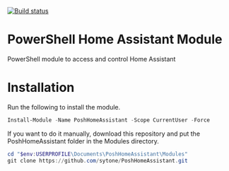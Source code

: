 [![Build status](https://ci.appveyor.com/api/projects/status/jyk4dlk7vpibwswp?svg=true)](https://ci.appveyor.com/project/sytone/powershellframemodule)

# PowerShell Home Assistant Module

PowerShell module to access and control Home Assistant

# Installation

Run the following to install the module.

``` PowerShell
Install-Module -Name PoshHomeAssistant -Scope CurrentUser -Force
```

If you want to do it manually, download this repository and put the PoshHomeAssistant folder in the Modules directory.

``` PowerShell
cd "$env:USERPROFILE\Documents\PoshHomeAssistant\Modules"
git clone https://github.com/sytone/PoshHomeAssistant.git
```
